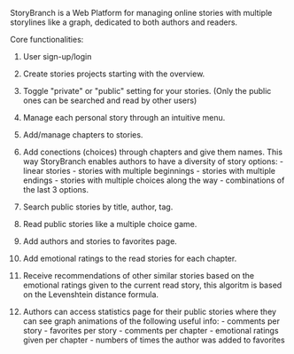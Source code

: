StoryBranch is a Web Platform for managing online stories with multiple storylines like a graph, dedicated to both authors and readers.

Core functionalities:
1. User sign-up/login
2. Create stories projects starting with the overview.
3. Toggle "private" or "public" setting for your stories. (Only the public ones can be searched and read by other users)
4. Manage each personal story through an intuitive menu.
5. Add/manage chapters to stories.
6. Add conections (choices) through chapters and give them names. This way StoryBranch enables authors to have a diversity of story options:
        - linear stories
        - stories with multiple beginnings
        - stories with multiple endings
        - stories with multiple choices along the way
        - combinations of the last 3 options.
        
7. Search public stories by title, author, tag.
8. Read public stories like a multiple choice game.
9. Add authors and stories to favorites page.
10. Add emotional ratings to the read stories for each chapter.
11. Receive recommendations of other similar stories based on the emotional ratings given to the current read story, this algoritm is based on the Levenshtein distance formula.
12. Authors can access statistics page for their public stories where they can see graph animations of the following useful info:
        - comments per story
        - favorites per story
        - comments per chapter
        - emotional ratings given per chapter
        - numbers of times the author was added to favorites
        
